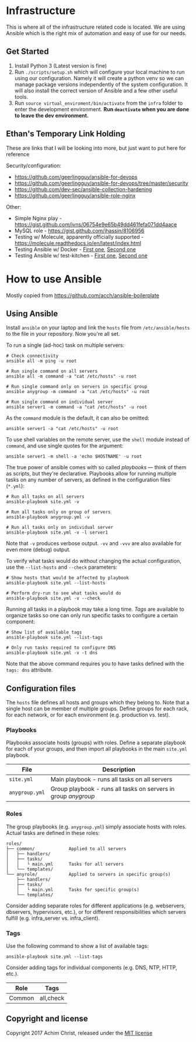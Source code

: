 # Infrastructure

This is where all of the infrastructure related code is located. We are using Ansible which is the right mix of automation and easy of use for our needs.

## Get Started

1. Install Python 3 (Latest version is fine)
2. Run `./scripts/setup.sh` which will configure your local machine to run using our configuration.
    Namely it will create a python venv so we can manage package versions independently of the system configuration. It will also install the correct version of Ansible and a few other useful tools.
3. Run `source virtual_enviroment/bin/activate` from the `infra` folder to enter the development environment.
    **Run `deactivate` when you are done to leave the dev environment.**


## Ethan's Temporary Link Holding

These are links that I will be looking into more, but just want to put here for reference

Security/configuration:
- https://github.com/geerlingguy/ansible-for-devops
- https://github.com/geerlingguy/ansible-for-devops/tree/master/security
- https://github.com/dev-sec/ansible-collection-hardening
- https://github.com/geerlingguy/ansible-role-nginx


Other:
- Simple Nginx play - https://gist.github.com/jvns/06754e9e65b49dd461fefa071dd4aace
- MySQL role - https://gist.github.com/ihassin/8106956
- Testing w/ Molecule, apparently officially supported - https://molecule.readthedocs.io/en/latest/index.html
- Testing Ansible w/ Docker - [First one](https://www.ansible.com/blog/testing-ansible-roles-with-docker), [Second one](https://github.com/chrismeyersfsu/role-iptables/tree/master/test)
- Testing Ansible w/ test-kitchen - [First one](https://github.com/neillturner/kitchen-ansible), [Second one](https://www.digitalocean.com/community/tutorials/how-to-test-your-ansible-deployment-with-inspec-and-kitchen)



# How to use Ansible
Mostly copied from https://github.com/acch/ansible-boilerplate

## Using Ansible

Install `ansible` on your laptop and link the `hosts` file from `/etc/ansible/hosts` to the file in your repository. Now you're all set.

To run a single (ad-hoc) task on multiple servers:

```
# Check connectivity
ansible all -m ping -u root

# Run single command on all servers
ansible all -m command -a "cat /etc/hosts" -u root

# Run single command only on servers in specific group
ansible anygroup -m command -a "cat /etc/hosts" -u root

# Run single command on individual server
ansible server1 -m command -a "cat /etc/hosts" -u root
```

As the `command` module is the default, it can also be omitted:

```
ansible server1 -a "cat /etc/hosts" -u root
```

To use shell variables on the remote server, use the `shell` module instead of `command`, and use single quotes for the argument:

```
ansible server1 -m shell -a 'echo $HOSTNAME' -u root
```

The true power of ansible comes with so called *playbooks* &mdash; think of them as scripts, but they're declarative. Playbooks allow for running multiple tasks on any number of servers, as defined in the configuration files (`*.yml`):

```
# Run all tasks on all servers
ansible-playbook site.yml -v

# Run all tasks only on group of servers
ansible-playbook anygroup.yml -v

# Run all tasks only on individual server
ansible-playbook site.yml -v -l server1
```

Note that `-v` produces verbose output. `-vv` and `-vvv` are also available for even more (debug) output.

To verify what tasks would do without changing the actual configuration, use the `--list-hosts` and `--check` parameters:

```
# Show hosts that would be affected by playbook
ansible-playbook site.yml --list-hosts

# Perform dry-run to see what tasks would do
ansible-playbook site.yml -v --check
```

Running all tasks in a playbook may take a long time. *Tags* are available to organize tasks so one can only run specific tasks to configure a certain component:

```
# Show list of available tags
ansible-playbook site.yml --list-tags

# Only run tasks required to configure DNS
ansible-playbook site.yml -v -t dns
```

Note that the above command requires you to have tasks defined with the `tags: dns` attribute.

## Configuration files

The `hosts` file defines all hosts and groups which they belong to. Note that a single host can be member of multiple groups. Define groups for each rack, for each network, or for each environment (e.g. production vs. test).

### Playbooks

Playbooks associate hosts (groups) with roles. Define a separate playbook for each of your groups, and then import all playbooks in the main `site.yml` playbook.

File | Description
---- | -----------
`site.yml` | Main playbook - runs all tasks on all servers
`anygroup.yml` | Group playbook - runs all tasks on servers in group *anygroup*

### Roles

The group playbooks (e.g. `anygroup.yml`) simply associate hosts with roles. Actual tasks are defined in these roles:

```
roles/
├── common/             Applied to all servers
│   ├── handlers/
│   ├── tasks/
│   │   └ main.yml      Tasks for all servers
│   └── templates/
└── anyrole/            Applied to servers in specific group(s)
    ├── handlers/
    ├── tasks/
    │   └ main.yml      Tasks for specific group(s)
    └── templates/
```

Consider adding separate roles for different applications (e.g. webservers, dbservers, hypervisors, etc.), or for different responsibilities which servers fulfill (e.g. infra_server vs. infra_client).

### Tags

Use the following command to show a list of available tags:

```
ansible-playbook site.yml --list-tags
```

Consider adding tags for individual components (e.g. DNS, NTP, HTTP, etc.).

Role | Tags
--- | ---
Common | all,check

## Copyright and license

Copyright 2017 Achim Christ, released under the [MIT license](LICENSE)
